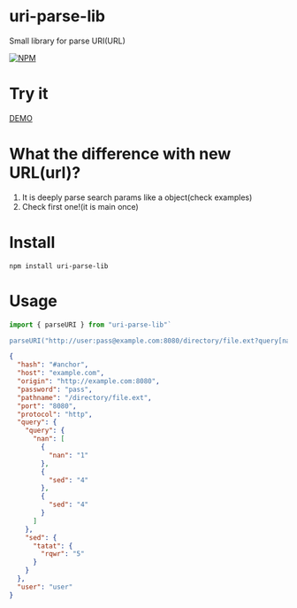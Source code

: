 # uri-parse-lib

Small library for parse URI(URL)

[![NPM](https://nodei.co/npm/uri-parse-lib.png?downloads=true&downloadRank=true&stars=true)](https://nodei.co/npm/uri-parse-lib/)

# Try it

[DEMO](https://pxyup.github.io/uri-parse-lib)

# What the difference with new URL(url)?

1. It is deeply parse search params like a object(check examples)
2. Check first one!(it is main once)

# Install

    npm install uri-parse-lib
    
# Usage   
    
```typescript
import { parseURI } from "uri-parse-lib"`

parseURI("http://user:pass@example.com:8080/directory/file.ext?query[nan][0][nan]=1&query[nan][1][sed]=4&sed[tatat][rqwr]=5&query[nan][2][sed]=4#anchor");`
```

```json
{
  "hash": "#anchor",
  "host": "example.com",
  "origin": "http://example.com:8080",
  "password": "pass",
  "pathname": "/directory/file.ext",
  "port": "8080",
  "protocol": "http",
  "query": {
    "query": {
      "nan": [
        {
          "nan": "1"
        },
        {
          "sed": "4"
        },
        {
          "sed": "4"
        }
      ]
    },
    "sed": {
      "tatat": {
        "rqwr": "5"
      }
    }
  },
  "user": "user"
}
```
